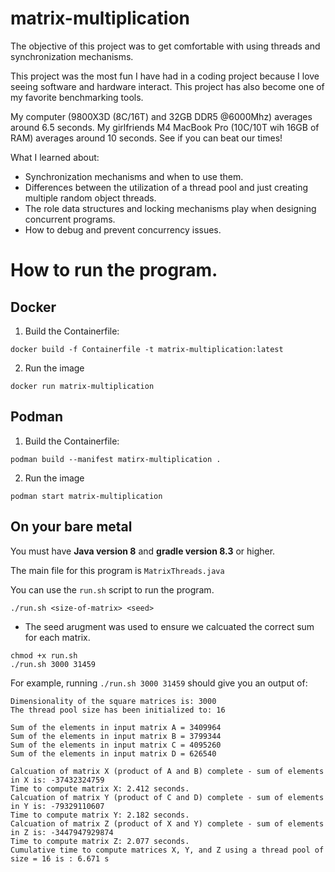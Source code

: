 # matrix-multiplication
The objective of this project was to get comfortable with using threads and synchronization mechanisms. 

This project was the most fun I have had in a coding project because I love seeing software and hardware interact. This project has also become one of my favorite benchmarking tools.

My computer (9800X3D (8C/16T) and 32GB DDR5 @6000Mhz) averages around 6.5 seconds. My girlfriends M4 MacBook Pro (10C/10T wih 16GB of RAM) averages around 10 seconds. See if you can beat our times!

What I learned about:
- Synchronization mechanisms and when to use them.
- Differences between the utilization of a thread pool and just creating multiple random object threads.
- The role data structures and locking mechanisms play when designing concurrent programs.
- How to debug and prevent concurrency issues.

# How to run the program.
## Docker
1. Build the Containerfile:
  ```
  docker build -f Containerfile -t matrix-multiplication:latest
  ```

2. Run the image
  ```
  docker run matrix-multiplication
  ```

## Podman
1. Build the Containerfile:
  ```
  podman build --manifest matirx-multiplication .
  ```

2. Run the image
  ```
  podman start matrix-multiplication
  ```

## On your bare metal
You must have **Java version 8** and **gradle version 8.3** or higher.

The main file for this program is `MatrixThreads.java`

You can use the `run.sh` script to run the program.
```
./run.sh <size-of-matrix> <seed>
```
- The seed arugment was used to ensure we calcuated the correct sum for each matrix.

```
chmod +x run.sh
./run.sh 3000 31459
```

For example, running ```./run.sh 3000 31459``` should give you an output of:
```
Dimensionality of the square matrices is: 3000
The thread pool size has been initialized to: 16

Sum of the elements in input matrix A = 3409964
Sum of the elements in input matrix B = 3799344
Sum of the elements in input matrix C = 4095260
Sum of the elements in input matrix D = 626540

Calcuation of matrix X (product of A and B) complete - sum of elements in X is: -37432324759
Time to compute matrix X: 2.412 seconds.
Calcuation of matrix Y (product of C and D) complete - sum of elements in Y is: -79329110607
Time to compute matrix Y: 2.182 seconds.
Calcuation of matrix Z (product of X and Y) complete - sum of elements in Z is: -3447947929874
Time to compute matrix Z: 2.077 seconds.
Cumulative time to compute matrices X, Y, and Z using a thread pool of size = 16 is : 6.671 s
```
